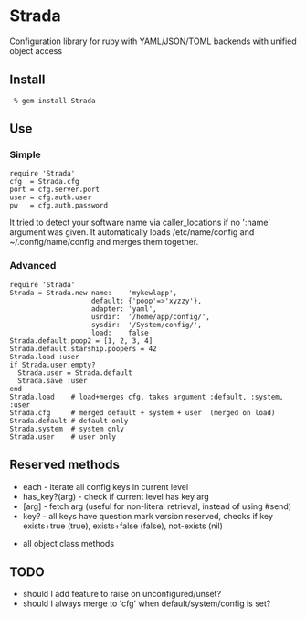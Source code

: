 # Strada
Configuration library for ruby with YAML/JSON/TOML backends with unified object
access

## Install
```
 % gem install Strada
```

## Use
### Simple
```
require 'Strada'
cfg  = Strada.cfg
port = cfg.server.port
user = cfg.auth.user
pw   = cfg.auth.password
```
It tried to detect your software name via caller_locations if no ':name'
argument was given.
It automatically loads /etc/name/config and ~/.config/name/config and merges
them together.

### Advanced
```
require 'Strada'
Strada = Strada.new name:    'mykewlapp',
                    default: {'poop'=>'xyzzy'},
                    adapter: 'yaml',
                    usrdir:  '/home/app/config/',
                    sysdir:  '/System/config/',
                    load:    false
Strada.default.poop2 = [1, 2, 3, 4]
Strada.default.starship.poopers = 42
Strada.load :user
if Strada.user.empty?
  Strada.user = Strada.default
  Strada.save :user
end
Strada.load    # load+merges cfg, takes argument :default, :system, :user
Strada.cfg     # merged default + system + user  (merged on load)
Strada.default # default only
Strada.system  # system only
Strada.user    # user only
```

## Reserved methods

* each           - iterate all config keys in current level
* has_key?(arg)  - check if current level has key arg
* [arg]          - fetch arg (useful for non-literal retrieval, instead of using #send)
* key?           - all keys have question mark version reserved, checks if key exists+true (true), exists+false (false), not-exists (nil)
+ all object class methods

## TODO

  * should I add feature to raise on unconfigured/unset?
  * should I always merge to 'cfg' when default/system/config is set?
  
